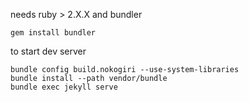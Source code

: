 needs ruby > 2.X.X and bundler

	gem install bundler

to start dev server

	bundle config build.nokogiri --use-system-libraries
	bundle install --path vendor/bundle
	bundle exec jekyll serve
